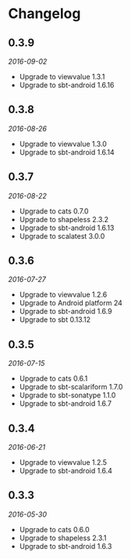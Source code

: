 # Changelog

## 0.3.9

_2016-09-02_

 * Upgrade to viewvalue 1.3.1
 * Upgrade to sbt-android 1.6.16

## 0.3.8

_2016-08-26_

 * Upgrade to viewvalue 1.3.0
 * Upgrade to sbt-android 1.6.14

## 0.3.7

_2016-08-22_

 * Upgrade to cats 0.7.0
 * Upgrade to shapeless 2.3.2
 * Upgrade to sbt-android 1.6.13
 * Upgrade to scalatest 3.0.0

## 0.3.6

_2016-07-27_

 * Upgrade to viewvalue 1.2.6
 * Upgrade to Android platform 24
 * Upgrade to sbt-android 1.6.9
 * Upgrade to sbt 0.13.12

## 0.3.5

_2016-07-15_

 * Upgrade to cats 0.6.1
 * Upgrade to sbt-scalariform 1.7.0
 * Upgrade to sbt-sonatype 1.1.0
 * Upgrade to sbt-android 1.6.7

## 0.3.4

_2016-06-21_

 * Upgrade to viewvalue 1.2.5
 * Upgrade to sbt-android 1.6.4

## 0.3.3

_2016-05-30_

 * Upgrade to cats 0.6.0
 * Upgrade to shapeless 2.3.1
 * Upgrade to sbt-android 1.6.3